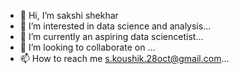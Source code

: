 - 👋 Hi, I’m sakshi shekhar
- 👀 I’m interested in data science and analysis...
- 🌱 I’m currently an aspiring data sciencetist...
- 💞️ I’m looking to collaborate on ...
- 📫 How to reach me s.koushik.28oct@gmail.com...

<!---
sakshi28oct/sakshi28oct is a ✨ special ✨ repository because its `README.md` (this file) appears on your GitHub profile.
You can click the Preview link to take a look at your changes.
--->
